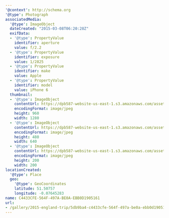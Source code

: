 ```yaml
---
'@context': http://schema.org
'@type': Photograph
associatedMedia:
  '@type': ImageObject
  dateCreated: "2015-03-08T06:20:28Z"
  exifData:
  - '@type': PropertyValue
    identifier: aperture
    value: f/2.2
  - '@type': PropertyValue
    identifier: exposure
    value: 1/2825
  - '@type': PropertyValue
    identifier: make
    value: Apple
  - '@type': PropertyValue
    identifier: model
    value: iPhone 6
  thumbnail:
  - '@type': ImageObject
    contentUrl: https://dpb587-website-us-east-1.s3.amazonaws.com/asset/gallery/2015-england-trip/5db9ba4-c4433cfe-564f-497a-be0a-ebb0d1905161~1280.jpg
    encodingFormat: image/jpeg
    height: 960
    width: 1280
  - '@type': ImageObject
    contentUrl: https://dpb587-website-us-east-1.s3.amazonaws.com/asset/gallery/2015-england-trip/5db9ba4-c4433cfe-564f-497a-be0a-ebb0d1905161~640w.jpg
    encodingFormat: image/jpeg
    height: 480
    width: 640
  - '@type': ImageObject
    contentUrl: https://dpb587-website-us-east-1.s3.amazonaws.com/asset/gallery/2015-england-trip/5db9ba4-c4433cfe-564f-497a-be0a-ebb0d1905161~200x200.jpg
    encodingFormat: image/jpeg
    height: 200
    width: 200
locationCreated:
  '@type': Place
  geo:
    '@type': GeoCoordinates
    latitude: 51.50757
    longitude: -0.07645283
name: C4433CFE-564F-497A-BE0A-EBB0D1905161
url:
- /gallery/2015-england-trip/5db9ba4-c4433cfe-564f-497a-be0a-ebb0d1905161.html
---
```

